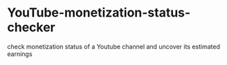 # YouTube-monetization-status-checker
check monetization status of a Youtube channel and uncover its estimated earnings
